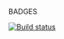 BADGES

[![Build status](https://ci.appveyor.com/api/projects/status/rvnillhp0grlgcw3?svg=true)](https://ci.appveyor.com/project/mrtnanastasiya/test-ci-matchers)